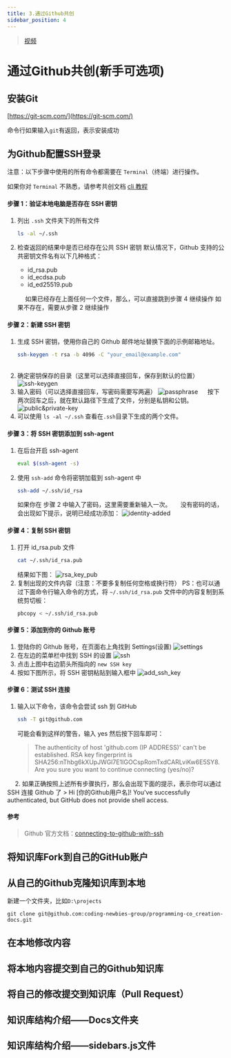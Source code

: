 ```yaml
---
title: 3.通过Github共创
sidebar_position: 4
---
```


> [视频](https://www.bilibili.com/video/BV1S54y1w7XN/?vd_source=4a888db8814702b2062fcaf2575be745)

# 通过Github共创(新手可选项)


## 安装Git

[https://git-scm.com/](https://git-scm.com/)

命令行如果输入`git`有返回，表示安装成功



## 为Github配置SSH登录

注意：以下步骤中使用的所有命令都需要在 `Terminal`（终端）进行操作。

如果你对 `Terminal` 不熟悉，请参考共创文档 [cli 教程](p0-1-cli.md)

#### 步骤 1：验证本地电脑是否存在 SSH 密钥
   1. 列出 `.ssh` 文件夹下的所有文件
      ```bash
      ls -al ~/.ssh 
      ```
   2. 检查返回的结果中是否已经存在公共 SSH 密钥
      默认情况下，Github 支持的公共密钥文件名有以下几种格式：
      - id_rsa.pub
      - id_ecdsa.pub
      - id_ed25519.pub

      &emsp;
      如果已经存在上面任何一个文件，那么，可以直接跳到步骤 4 继续操作
      如果不存在，需要从步骤 2 继续操作

#### 步骤 2：新建 SSH 密钥
   1. 生成 SSH 密钥，使用你自己的 Github 邮件地址替换下面的示例邮箱地址。
        ```bash
        ssh-keygen -t rsa -b 4096 -C "your_email@example.com"
        ```
        &emsp;
   2. 确定密钥保存的目录（这里可以选择直接回车，保存到默认的位置）
        ![ssh-keygen](./p0-3-collaborate.assets/p3-3-ssh-keygen.png)
        &emsp;
   3. 输入密码（可以选择直接回车，写密码需要写两遍）
        ![passphrase](./p0-3-collaborate.assets/p3-3-passphrase.png)
        &emsp;
        按下两次回车之后，就在默认路径下生成了文件，分别是私钥和公钥。
        ![public&private-key](./p0-3-collaborate.assets/p3-3-public&private%20key.png)
   4. 可以使用 `ls -al ~/.ssh` 查看在`.ssh`目录下生成的两个文件。

#### 步骤 3：将 SSH 密钥添加到 ssh-agent
   1. 在后台开启 ssh-agent
      ```bash
      eval $(ssh-agent -s)
      ```
   2. 使用 `ssh-add` 命令将密钥加载到 ssh-agent 中
      ```bash
      ssh-add ~/.ssh/id_rsa
      ```
      如果你在 步骤 2 中输入了密码，这里需要重新输入一次。
      &emsp;
      没有密码的话，会出现如下提示，说明已经成功添加：
      ![identity-added](./p0-3-collaborate.assets/p3-3-identity-added.png)
      
#### 步骤 4：复制 SSH 密钥
   1. 打开 id_rsa.pub 文件
      ```bash
      cat ~/.ssh/id_rsa.pub
      ```
      结果如下图：
      ![rsa_key_pub](./p0-3-collaborate.assets/p3-3-rsa_key_pub.png)
      &emsp;
   2. 复制出现的文件内容（注意：不要多复制任何空格或换行符）
      PS：也可以通过下面命令行输入命令的方式，将 `~/.ssh/id_rsa.pub` 文件中的内容复制到系统剪切板：
      ```bash
      pbcopy < ~/.ssh/id_rsa.pub
      ```

#### 步骤 5：添加到你的 Github 账号
   1. 登陆你的 Github 账号，在页面右上角找到 Settings(设置)
       ![settings](./p0-3-collaborate.assets/p3-3-settings.png)
      &emsp;
   2. 在左边的菜单栏中找到 SSH 的设置
       ![ssh](./p0-3-collaborate.assets/p3-3-ssh_and_gpg_keys.png)
      &emsp;
   3. 点击上图中右边箭头所指向的 `new SSH key`
      &emsp;
   4. 按如下图所示，将 SSH 密钥粘贴到输入框中
       ![add_ssh_key](./p0-3-collaborate.assets/p3-3-add_ssh_key.png)
#### 步骤 6：测试 SSH 连接
   1. 输入以下命令，该命令会尝试 ssh 到 GitHub
      ```bash
      ssh -T git@github.com
      ```
      可能会看到这样的警告，输入 yes 然后按下回车即可：
      > The authenticity of host 'github.com (IP ADDRESS)' can't be established.
      > RSA key fingerprint is SHA256:nThbg6kXUpJWGl7E1IGOCspRomTxdCARLviKw6E5SY8.
      > Are you sure you want to continue connecting (yes/no)?

   &emsp;
   2. 如果正确按照上述所有步骤执行，那么会出现下面的提示，表示你可以通过 SSH 连接 Github 了
      > Hi [你的Github用户名]! You've successfully authenticated, but GitHub does not provide shell access. 

#### 参考
> Github 官方文档：[connecting-to-github-with-ssh](https://docs.github.com/en/authentication/connecting-to-github-with-ssh)

## 将知识库Fork到自己的GitHub账户





## 从自己的Github克隆知识库到本地

新建一个文件夹，比如`D:\projects`

```shell
git clone git@github.com:coding-newbies-group/programming-co_creation-docs.git
```



## 在本地修改内容



## 将本地内容提交到自己的Github知识库



## 将自己的修改提交到知识库（Pull Request）



## 知识库结构介绍——Docs文件夹



## 知识库结构介绍——sidebars.js文件



